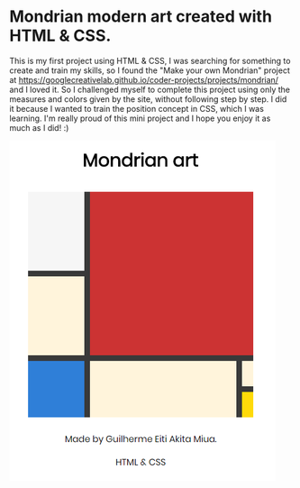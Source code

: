 
# Mondrian modern art created with HTML & CSS.

This is my first project using HTML & CSS, I was searching for something to create and train my skills, so I found the "Make your own Mondrian" project at https://googlecreativelab.github.io/coder-projects/projects/mondrian/ and I loved it. So I challenged myself to complete this project using only the measures and colors given by the site, without following step by step. I did it because I wanted to train the position concept in CSS, which I was learning. I'm really proud of this mini project and I hope you enjoy it as much as I did! :)


![Mondrian](docs/Mondrian-3.png)

